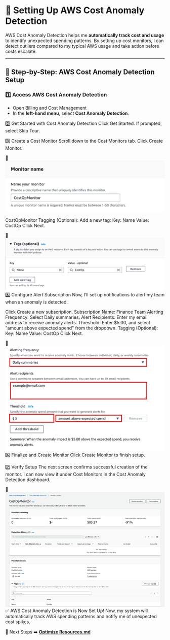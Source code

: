 # 🚨 Setting Up AWS Cost Anomaly Detection

AWS Cost Anomaly Detection helps me **automatically track cost and usage** to identify unexpected spending patterns. By setting up cost monitors, I can detect outliers compared to my typical AWS usage and take action before costs escalate.

---

## 🚀 **Step-by-Step: AWS Cost Anomaly Detection Setup**

### **1️⃣ Access AWS Cost Anomaly Detection**
- Open Billing and Cost Management
- In the **left-hand menu**, select **Cost Anomaly Detection**.

2️⃣ Get Started with Cost Anomaly Detection
Click Get Started.
If prompted, select Skip Tour.

3️⃣ Create a Cost Monitor
Scroll down to the Cost Monitors tab.
Click Create Monitor.

📸 ![Create Cost Monitor](../screenshots/anomaly-create-cost-monitor.png)


CostOpMonitor
Tagging (Optional): Add a new tag:
Key: Name
Value: CostOp
Click Next.

📸 ![Configure Cost Monitor](../screenshots/configure-cost-monitor.png)
5️⃣ Configure Alert Subscription
Now, I’ll set up notifications to alert my team when an anomaly is detected.

Click Create a new subscription.
Subscription Name:
Finance Team
Alerting Frequency:
Select Daily summaries.
Alert Recipients:
Enter my email address to receive anomaly alerts.
Threshold:
Enter $5.00, and select "amount above expected spend" from the dropdown.
Tagging (Optional):
Key: Name
Value: CostOp
Click Next.

📸 ![Configure Alert Subscription](../screenshots/configure-alert-subscription.png)
6️⃣ Finalize and Create Monitor
Click Create Monitor to finish setup.

7️⃣ Verify Setup
The next screen confirms successful creation of the monitor.
I can now view it under Cost Monitors in the Cost Anomaly Detection dashboard.

📸![Cost Monitor Dashboard](../screenshots/cost-monitor-dashboard.png)
✅ AWS Cost Anomaly Detection is Now Set Up!
Now, my system will automatically track AWS spending patterns and notify me of unexpected cost spikes.

🚀 Next Steps
➡️ **[Optimize Resources.md](../docs/optimize-resources.md)**
